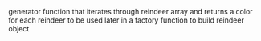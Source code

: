 generator function that iterates through reindeer array and returns a color for each reindeer to be used later in a factory function to build reindeer object
